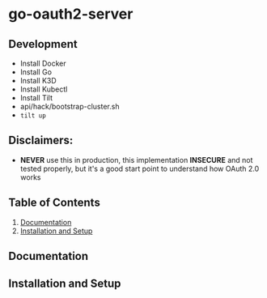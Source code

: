 # go-oauth2-server

## Development
* Install Docker
* Install Go
* Install K3D
* Install Kubectl
* Install Tilt
* api/hack/bootstrap-cluster.sh
* `tilt up`

<!--
TODO: add videos and more information after the UI is ready
## Quick overview:
You can start by using the [Postman Collection](https://www.postman.com/qrestoque/workspace/pedro-tashima-s-public-workspace/collection/13233153-c52c7618-7e33-48ab-b855-f0b54e27134e?action=share&creator=13233153)    
> The requests need to be made in order, there are automatic tests that will set the collection variables for you.

* This Implementation is meant to be used by Public clients // TODO: add link to RFC 6749 2.1.  Client Types
-->

## Disclaimers: 
* **NEVER** use this in production, this implementation **INSECURE** and not tested properly, but it's a good start point to understand how OAuth 2.0 works

## Table of Contents
1. [Documentation](#documentation)
1. [Installation and Setup](#installation-and-setup)

## Documentation
## Installation and Setup
